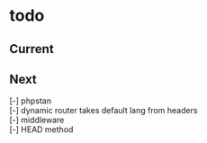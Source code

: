 # todo

## Current

## Next

[-] phpstan  
[-] dynamic router takes default lang from headers  
[-] middleware  
[-] HEAD method
